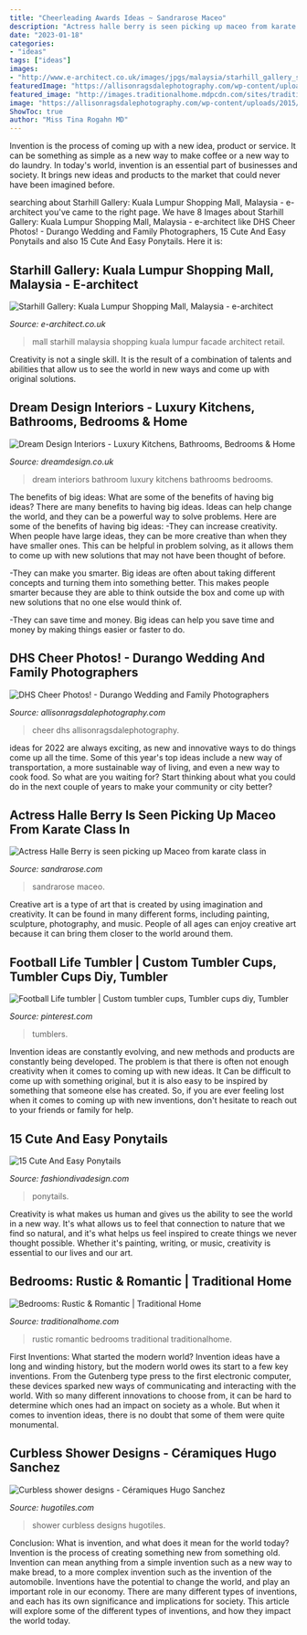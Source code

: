```yaml
---
title: "Cheerleading Awards Ideas ~ Sandrarose Maceo"
description: "Actress halle berry is seen picking up maceo from karate class in"
date: "2023-01-18"
categories:
- "ideas"
tags: ["ideas"]
images:
- "http://www.e-architect.co.uk/images/jpgs/malaysia/starhill_gallery_s100412_lh6.jpg"
featuredImage: "https://allisonragsdalephotography.com/wp-content/uploads/2015/03/DSC3678.jpg"
featured_image: "http://images.traditionalhome.mdpcdn.com/sites/traditionalhome.com/files/styles/facebook_og_image/public/slide/101623917.jpg?itok=Lcvns-eJ"
image: "https://allisonragsdalephotography.com/wp-content/uploads/2015/03/DSC3678.jpg"
ShowToc: true
author: "Miss Tina Rogahn MD"
---
```



Invention is the process of coming up with a new idea, product or service. It can be something as simple as a new way to make coffee or a new way to do laundry. In today's world, invention is an essential part of businesses and society. It brings new ideas and products to the market that could never have been imagined before.

	

		
searching about Starhill Gallery: Kuala Lumpur Shopping Mall, Malaysia - e-architect you've came to the right page. We have 8 Images about Starhill Gallery: Kuala Lumpur Shopping Mall, Malaysia - e-architect like DHS Cheer Photos! - Durango Wedding and Family Photographers, 15 Cute And Easy Ponytails and also 15 Cute And Easy Ponytails. Here it is:
		
    
## Starhill Gallery: Kuala Lumpur Shopping Mall, Malaysia - E-architect

<img loading=lazy src="http://www.e-architect.co.uk/images/jpgs/malaysia/starhill_gallery_s100412_lh6.jpg" onerror="this.onerror=null;this.src='https://tse2.mm.bing.net/th?id=OIP.6miERkkH8XPxLG-3EtpMPQHaGA&amp;pid=15.1';" alt="Starhill Gallery: Kuala Lumpur Shopping Mall, Malaysia - e-architect">

_Source: e-architect.co.uk_

>mall starhill malaysia shopping kuala lumpur facade architect retail. 

	

Creativity is not a single skill. It is the result of a combination of talents and abilities that allow us to see the world in new ways and come up with original solutions.

    
## Dream Design Interiors - Luxury Kitchens, Bathrooms, Bedrooms &amp; Home

<img loading=lazy src="https://dreamdesign.co.uk/wp-content/uploads/Dream-Design-Interiors-Bathroom-Slider.jpg" onerror="this.onerror=null;this.src='https://tse4.mm.bing.net/th?id=OIP.fmTv4J-c77RjD-nwbsidzgHaEQ&amp;pid=15.1';" alt="Dream Design Interiors - Luxury Kitchens, Bathrooms, Bedrooms &amp; Home">

_Source: dreamdesign.co.uk_

>dream interiors bathroom luxury kitchens bathrooms bedrooms. 

	

The benefits of big ideas: What are some of the benefits of having big ideas?
There are many benefits to having big ideas. Ideas can help change the world, and they can be a powerful way to solve problems. Here are some of the benefits of having big ideas: 
-They can increase creativity. When people have large ideas, they can be more creative than when they have smaller ones. This can be helpful in problem solving, as it allows them to come up with new solutions that may not have been thought of before. 

-They can make you smarter. Big ideas are often about taking different concepts and turning them into something better. This makes people smarter because they are able to think outside the box and come up with new solutions that no one else would think of. 

-They can save time and money. Big ideas can help you save time and money by making things easier or faster to do.

    
## DHS Cheer Photos! - Durango Wedding And Family Photographers

<img loading=lazy src="https://allisonragsdalephotography.com/wp-content/uploads/2015/03/DSC3678.jpg" onerror="this.onerror=null;this.src='https://tse1.mm.bing.net/th?id=OIP.XHkE9-FHK2bRcH67FL4qtQHaFS&amp;pid=15.1';" alt="DHS Cheer Photos! - Durango Wedding and Family Photographers">

_Source: allisonragsdalephotography.com_

>cheer dhs allisonragsdalephotography. 

	

ideas for 2022 are always exciting, as new and innovative ways to do things come up all the time. Some of this year's top ideas include a new way of transportation, a more sustainable way of living, and even a new way to cook food. So what are you waiting for? Start thinking about what you could do in the next couple of years to make your community or city better?

    
## Actress Halle Berry Is Seen Picking Up Maceo From Karate Class In

<img loading=lazy src="http://sandrarose.com/wp-content/uploads/2018/09/halle-berry-and-maceo-768x1152.jpg" onerror="this.onerror=null;this.src='https://tse4.mm.bing.net/th?id=OIP.-XYZB3Dl0NI2Zu3qgjgIzQHaLH&amp;pid=15.1';" alt="Actress Halle Berry is seen picking up Maceo from karate class in">

_Source: sandrarose.com_

>sandrarose maceo. 

	

Creative art is a type of art that is created by using imagination and creativity. It can be found in many different forms, including painting, sculpture, photography, and music. People of all ages can enjoy creative art because it can bring them closer to the world around them.

    
## Football Life Tumbler | Custom Tumbler Cups, Tumbler Cups Diy, Tumbler

<img loading=lazy src="https://i.pinimg.com/736x/52/da/24/52da2486046587f401bb8d6ee3b5a8e8.jpg" onerror="this.onerror=null;this.src='https://tse4.mm.bing.net/th?id=OIP.buKB5taOU5mjVY_zqHYtCwHaJ3&amp;pid=15.1';" alt="Football Life tumbler | Custom tumbler cups, Tumbler cups diy, Tumbler">

_Source: pinterest.com_

>tumblers. 

	

Invention ideas are constantly evolving, and new methods and products are constantly being developed. The problem is that there is often not enough creativity when it comes to coming up with new ideas. It Can be difficult to come up with something original, but it is also easy to be inspired by something that someone else has created. So, if you are ever feeling lost when it comes to coming up with new inventions, don't hesitate to reach out to your friends or family for help.

    
## 15 Cute And Easy Ponytails

<img loading=lazy src="https://www.fashiondivadesign.com/wp-content/uploads/2014/01/party-ponytail_segmented.png" onerror="this.onerror=null;this.src='https://tse1.mm.bing.net/th?id=OIP.RrAX5q85bsQ5V0NZbJxtHAHaSe&amp;pid=15.1';" alt="15 Cute And Easy Ponytails">

_Source: fashiondivadesign.com_

>ponytails. 

	

Creativity is what makes us human and gives us the ability to see the world in a new way. It's what allows us to feel that connection to nature that we find so natural, and it's what helps us feel inspired to create things we never thought possible. Whether it's painting, writing, or music, creativity is essential to our lives and our art.

    
## Bedrooms: Rustic &amp; Romantic | Traditional Home

<img loading=lazy src="http://images.traditionalhome.mdpcdn.com/sites/traditionalhome.com/files/styles/facebook_og_image/public/slide/101623917.jpg?itok=Lcvns-eJ" onerror="this.onerror=null;this.src='https://tse1.mm.bing.net/th?id=OIP.JtZJkbqy3HZfiCnm7QVDWwHaLH&amp;pid=15.1';" alt="Bedrooms: Rustic &amp; Romantic | Traditional Home">

_Source: traditionalhome.com_

>rustic romantic bedrooms traditional traditionalhome. 

	

First Inventions: What started the modern world?
Invention ideas have a long and winding history, but the modern world owes its start to a few key inventions. From the Gutenberg type press to the first electronic computer, these devices sparked new ways of communicating and interacting with the world. With so many different innovations to choose from, it can be hard to determine which ones had an impact on society as a whole. But when it comes to invention ideas, there is no doubt that some of them were quite monumental.

    
## Curbless Shower Designs - Céramiques Hugo Sanchez

<img loading=lazy src="http://www.hugotiles.com/wp-content/uploads/2014/03/curbless-shower-designs.jpg" onerror="this.onerror=null;this.src='https://tse1.mm.bing.net/th?id=OIP.RnOO3qiIrr-MAEL57RNkIwHaLH&amp;pid=15.1';" alt="Curbless shower designs - Céramiques Hugo Sanchez">

_Source: hugotiles.com_

>shower curbless designs hugotiles. 

	

Conclusion: What is invention, and what does it mean for the world today?
Invention is the process of creating something new from something old. Invention can mean anything from a simple invention such as a new way to make bread, to a more complex invention such as the invention of the automobile. Inventions have the potential to change the world, and play an important role in our economy. There are many different types of inventions, and each has its own significance and implications for society. This article will explore some of the different types of inventions, and how they impact the world today.

